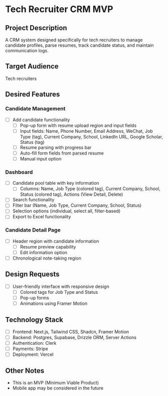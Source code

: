 # Tech Recruiter CRM MVP

## Project Description
A CRM system designed specifically for tech recruiters to manage candidate profiles, parse resumes, track candidate status, and maintain communication logs.

## Target Audience
Tech recruiters

## Desired Features
### Candidate Management
- [ ] Add candidate functionality
    - [ ] Pop-up form with resume upload region and input fields
    - [ ] Input fields: Name, Phone Number, Email Address, WeChat, Job Type (tag), Current Company, School, LinkedIn URL, Google Scholar, Status (tag)
    - [ ] Resume parsing with progress bar
    - [ ] Auto-fill form fields from parsed resume
    - [ ] Manual input option
### Dashboard
- [ ] Candidate pool table with key information
    - [ ] Columns: Name, Job Type (colored tag), Current Company, School, Status (colored tag), Actions (View Detail, Delete)
- [ ] Search functionality
- [ ] Filter bar (Name, Job Type, Current Company, School, Status)
- [ ] Selection options (individual, select all, filter-based)
- [ ] Export to Excel functionality
### Candidate Detail Page
- [ ] Header region with candidate information
    - [ ] Resume preview capability
    - [ ] Edit information option
- [ ] Chronological note-taking region

## Design Requests
- [ ] User-friendly interface with responsive design
    - [ ] Colored tags for Job Type and Status
    - [ ] Pop-up forms
    - [ ] Animations using Framer Motion

## Technology Stack
- [ ] Frontend: Next.js, Tailwind CSS, Shadcn, Framer Motion
- [ ] Backend: Postgres, Supabase, Drizzle ORM, Server Actions
- [ ] Authentication: Clerk
- [ ] Payments: Stripe
- [ ] Deployment: Vercel

## Other Notes
- This is an MVP (Minimum Viable Product)
- Mobile app may be considered in the future